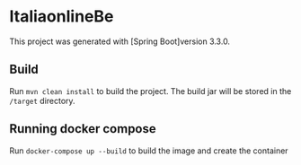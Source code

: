 # ItaliaonlineBe

This project was generated with [Spring Boot]version 3.3.0.

## Build

Run `mvn clean install` to build the project. The build jar will be stored in the `/target` directory.

## Running docker compose

Run `docker-compose up --build` to build the image and create the container



